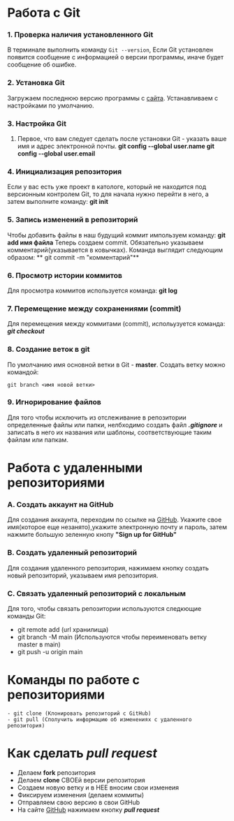 
# Работа с Git 
### 1. Проверка наличия установленного Git
В терминале выполнить команду `Git --version`, Если Git установлен появится сообщение с информацией о версии программы, иначе будет сообщение об ошибке. 

### 2. Установка Git 
Загружаем последнюю версию программы с [сайта](https://git-scm.com/downloads). Устанавливаем с настройками по умолчанию.

### 3. Настройка Git
1. Первое, что вам следует сделать после установки Git - указать ваше имя и адрес электронной почты. 
**git config --global user.name 
 git config --global user.email**
 ### 4. Инициализация репозитория
 Если у вас есть уже проект в катологе, который не находится под версионным контролем Git, то для начала нужно перейти в него, а затем выполните команду:
 **git init**
 ### 5. Запись изменений в репозиторий
 Чтобы добавить файлы в наш будущий коммит импользуем команду:
 **git add имя файла**
 Теперь создаем commit. Обязательно указываем комментарий(указывается в ковычках). Команда выглядит следующим образом:
** git commit -m "комментарий"**
### 6. Просмотр истории коммитов
Для просмотра коммитов используется команда:
**git log**
### 7. Перемещение между сохранениями (commit)
Для перемещения между коммитами (commit), испольузуется команда:
**_git checkout_**
### 8. Создание веток в git
По умолчанию имя основной ветки в Git - **master**.
Создать ветку можно командой:
```
git branch <имя новой ветки>
```
### 9. Игнорирование файлов
Для того чтобы исключить из отслеживание в репозитории определенные файлы или папки, нелбходимо создать файл ***.gitignore*** и записать в него их названия или шаблоны, соответствующие таким файлам или папкам.
 
 # Работа с удаленными репозиториями                
 ### А. Создать аккаунт на  GitHub
 Для создания аккаунта, переходим по ссылке на [GitHub](https://github.com).
 Укажите свое имя(которое еще незанято),укажите электронную почту и пароль, затем нажмите большую зеленную кнопу **"Sign up for GitHub"**
 ### B. Создать удаленный репозиторий
 Для создания удаленного репозитория, нажимаем кнопку создать новый репозиторий, указываем имя репозитория.
 ### C. Связать удаленный репозиторий с локальным
 Для того, чтобы связать репозитории используются следкющие команды Git:
  - git remote add (url хранилища)
  - git branch -M main (Используются чтобы переименовать ветку master в main)
  - git push -u origin main 
# Команды по работе с репозиториями
```- git push (Отправка коммита с локального на удаленный)
- git clone (Клонировать репозиторий с GitHub)
- git pull (Сполучить информацию об изменениях с удаленного репозитория)
```
# Как сделать ***pull request***
- Делаем **fork** репозитория
- Делаем **clone** СВОЕй версии репозитория
- Создаем новую ветку и в НЕЕ вносим свои изменеия
- Фиксируем изменения (делаем коммиты)
- Отправляем свою версию в свои GitHub
- На сайте [GitHub](https://github.com) нажимаем кнопку ___pull request___